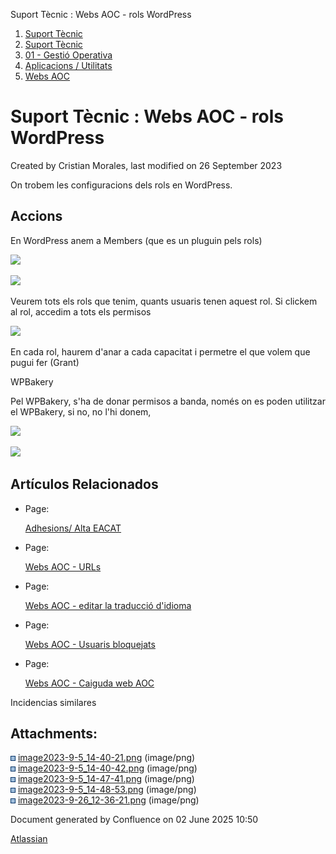 Suport Tècnic : Webs AOC - rols WordPress  

1.  [Suport Tècnic](index.html)
2.  [Suport Tècnic](13893782.html)
3.  [01 - Gestió Operativa](26313391.html)
4.  [Aplicacions / Utilitats](41517088.html)
5.  [Webs AOC](Webs-AOC_81856274.html)

Suport Tècnic : Webs AOC - rols WordPress
=========================================

Created by Cristian Morales, last modified on 26 September 2023

On trobem les configuracions dels rols en WordPress.

Accions
-------

En WordPress anem a Members (que es un pluguin pels rols)

![](attachments/93357110/93357115.png)

![](attachments/93357110/93357114.png)

Veurem tots els rols que tenim, quants usuaris tenen aquest rol. Si clickem al rol, accedim a tots els permisos

![](attachments/93357110/93357116.png)

En cada rol, haurem d'anar a cada capacitat i permetre el que volem que pugui fer (Grant)

  

WPBakery

Pel WPBakery, s'ha de donar permisos a banda, només on es poden utilitzar el WPBakery, si no, no l'hi donem,

![](attachments/93357110/93357117.png)

![](attachments/93357110/93357362.png)

Artículos Relacionados
----------------------

*   Page:
    
    [Adhesions/ Alta EACAT](/pages/viewpage.action?pageId=26313473)
    
*   Page:
    
    [Webs AOC - URLs](/display/SII/Webs+AOC+-+URLs)
    
*   Page:
    
    [Webs AOC - editar la traducció d'idioma](/pages/viewpage.action?pageId=118555158)
    
*   Page:
    
    [Webs AOC - Usuaris bloquejats](/display/SII/Webs+AOC+-+Usuaris+bloquejats)
    
*   Page:
    
    [Webs AOC - Caiguda web AOC](/display/SII/Webs+AOC+-+Caiguda+web+AOC)
    

  

Incidencias similares

  

  

Attachments:
------------

![](images/icons/bullet_blue.gif) [image2023-9-5\_14-40-21.png](attachments/93357110/93357114.png) (image/png)  
![](images/icons/bullet_blue.gif) [image2023-9-5\_14-40-42.png](attachments/93357110/93357115.png) (image/png)  
![](images/icons/bullet_blue.gif) [image2023-9-5\_14-47-41.png](attachments/93357110/93357116.png) (image/png)  
![](images/icons/bullet_blue.gif) [image2023-9-5\_14-48-53.png](attachments/93357110/93357117.png) (image/png)  
![](images/icons/bullet_blue.gif) [image2023-9-26\_12-36-21.png](attachments/93357110/93357362.png) (image/png)  

Document generated by Confluence on 02 June 2025 10:50

[Atlassian](http://www.atlassian.com/)